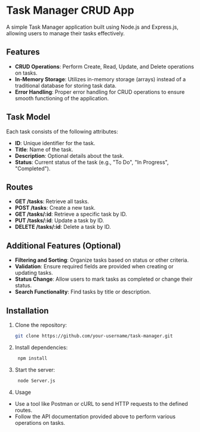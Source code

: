 # Task Manager CRUD App

A simple Task Manager application built using Node.js and Express.js, allowing users to manage their tasks effectively.

## Features

- **CRUD Operations**: Perform Create, Read, Update, and Delete operations on tasks.
- **In-Memory Storage**: Utilizes in-memory storage (arrays) instead of a traditional database for storing task data.
- **Error Handling**: Proper error handling for CRUD operations to ensure smooth functioning of the application.

## Task Model

Each task consists of the following attributes:
- **ID**: Unique identifier for the task.
- **Title**: Name of the task.
- **Description**: Optional details about the task.
- **Status**: Current status of the task (e.g., "To Do", "In Progress", "Completed").

## Routes

- **GET /tasks**: Retrieve all tasks.
- **POST /tasks**: Create a new task.
- **GET /tasks/:id**: Retrieve a specific task by ID.
- **PUT /tasks/:id**: Update a task by ID.
- **DELETE /tasks/:id**: Delete a task by ID.

## Additional Features (Optional)

- **Filtering and Sorting**: Organize tasks based on status or other criteria.
- **Validation**: Ensure required fields are provided when creating or updating tasks.
- **Status Change**: Allow users to mark tasks as completed or change their status.
- **Search Functionality**: Find tasks by title or description.

## Installation

1. Clone the repository:
   ```bash
   git clone https://github.com/your-username/task-manager.git
2. Install dependencies:
   ```bash
    npm install
3. Start the server:
   ```bash
    node Server.js
3. Usage
 - Use a tool like Postman or cURL to send HTTP requests to the defined routes.
 - Follow the API documentation provided above to perform various operations on tasks.
